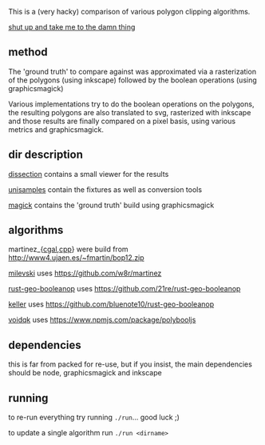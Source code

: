 This is a (very hacky) comparison of various polygon clipping algorithms.

[shut up and take me to the damn thing](dissection)

## method

The 'ground truth' to compare against was approximated via a rasterization of
the polygons (using inkscape) followed by the boolean operations (using graphicsmagick)

Various implementations try to do the boolean operations on the polygons, the resulting
polygons are also translated to svg, rasterized with inkscape and those results are
finally compared on a pixel basis, using various metrics and graphicsmagick.

## dir description

[dissection](https://github.com/daef/poly-bool-comparison/tree/master/dissection) contains a small viewer for the results

[unisamples](https://github.com/daef/poly-bool-comparison/tree/master/unisamples) contain the fixtures as well as conversion tools

[magick](https://github.com/daef/poly-bool-comparison/tree/master/magick) contains the 'ground truth' build using graphicsmagick

## algorithms

martinez_{[cgal](https://github.com/daef/poly-bool-comparison/tree/master/martinez_cgal),[cpp](https://github.com/daef/poly-bool-comparison/tree/master/martinez_cpp)} were build from http://www4.ujaen.es/~fmartin/bop12.zip

[milevski](https://github.com/daef/poly-bool-comparison/tree/master/milevski) uses https://github.com/w8r/martinez

[rust-geo-booleanop](https://github.com/daef/poly-bool-comparison/tree/master/rust-geo-booleanop) uses https://github.com/21re/rust-geo-booleanop

[keller](https://github.com/daef/poly-bool-comparison/tree/master/keller) uses https://github.com/bluenote10/rust-geo-booleanop

[voidqk](https://github.com/daef/poly-bool-comparison/tree/master/voidqk) uses https://www.npmjs.com/package/polybooljs

## dependencies

this is far from packed for re-use, but if you insist, the main dependencies should be node, graphicsmagick and inkscape

## running

to re-run everything try running `./run`... good luck ;)

to update a single algorithm run `./run <dirname>`


